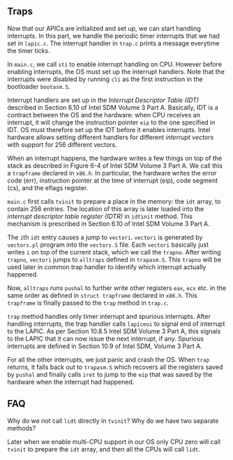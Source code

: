 ## Traps 

Now that our APICs are initialized and set up, we can start handling interrupts.
In this part, we handle the periodic timer interrupts that we had set in
`lapic.c`.  The interrupt handler in `trap.c` prints a message everytime the
timer ticks.

In `main.c`, we call `sti` to enable interrupt handling on CPU. However before
enabling interrupts, the OS must set up the interrupt handlers. Note that the 
interrupts were disabled by running `cli` as the first instruction in the
bootloader `bootasm.S`.

Interrupt handlers are set up in the *Interrupt Descriptor Table (IDT)*
described in Section 6.10 of Intel SDM Volume 3 Part A. Basically, IDT is a
contract between the OS and the hardware: when CPU receives an interrupt, it
will change the instruction pointer `eip` to the one specified in IDT.  OS must
therefore set up the IDT before it enables interrupts. Intel hardware allows
setting different handlers for different *interrupt vectors* with support for
256 different vectors.

When an interrupt happens, the hardware writes a few things on top of the stack
as described in Figure 6-4 of Intel SDM Volume 3 Part A. We call this a
`trapframe` declared in `x86.h`. In particular, the hardware writes the error
code (err), instruction pointer at the time of interrupt (eip), code segment
(cs), and the eflags register.

`main.c` first calls `tvinit` to prepare a place in the memory: the `idt` array,
to contain 256 entries. The location of this array is later loaded into the 
*interrupt descriptor table register (IDTR)* in `idtinit` method. This mechanism
is prescribed in Section 6.10 of Intel SDM Volume 3 Part A.

The `i`th `idt` entry causes a jump to `vectori`. `vectori` is generated by
`vectors.pl` program into the `vectors.S` file. Each `vectori` basically just
writes `i` on top of the current stack, which we call the `trapno`. After
writing `trapno`, `vectori` jumps to `alltraps` defined in `trapasm.S`. This
`trapno` will be used later in common trap handler to identify which interrupt
actually happened.

Now, `alltraps` runs `pushal` to further write other registers `eax`, `ecx` etc.
in the same order as defined in `struct trapframe` declared in `x86.h`. This
`trapframe` is finally passed to the `trap` method in `trap.c`.

`trap` method handles only timer interrupt and spurious interrupts. After
handling interrupts, the trap handler calls `lapiceoi` to signal end of
interrupt to the LAPIC. As per Section 10.8.5 Intel SDM Volume 3 Part A, this
signals to the LAPIC that it can now issue the next interrupt, if any.  Spurious
interrupts are defined in Section 10.9 of Intel SDM, Volume 3 Part A.

For all the other interrupts, we just panic and crash the OS. When `trap`
returns, it falls back out to `trapasm.S` which recovers all the registers saved
by `pushal` and finally calls `iret` to jump to the `eip` that was saved by the
hardware when the interrupt had happened.

## FAQ
Why do we not call `lidt` directly in `tvinit`? Why do we have two separate
methods?

Later when we enable multi-CPU support in our OS only CPU zero will call 
`tvinit` to prepare the `idt` array, and then all the CPUs will call `lidt`.

